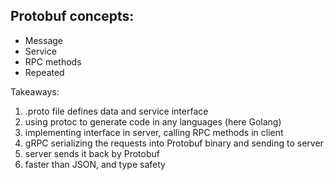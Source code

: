 ## Protobuf concepts:
- Message
- Service
- RPC methods
- Repeated

Takeaways: 
1. .proto file defines data and service interface
2. using protoc to generate code in any languages (here Golang)
3. implementing interface in server, calling RPC methods in client
4. gRPC serializing the requests into Protobuf binary and sending to server
5. server sends it back by Protobuf
6. faster than JSON, and type safety
